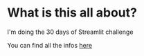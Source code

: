 # What is this all about?

I'm doing the 30 days of Streamlit challenge

You can find all the infos [here](https://30days.streamlitapp.com)
